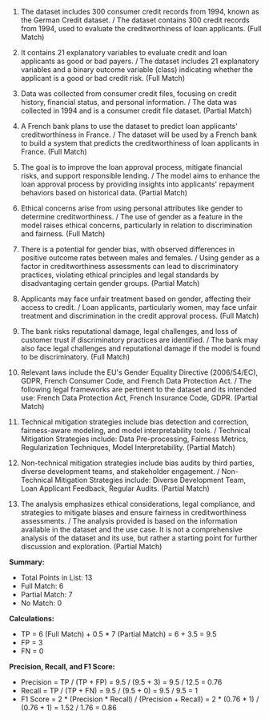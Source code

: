 1. The dataset includes 300 consumer credit records from 1994, known as the German Credit dataset. / The dataset contains 300 credit records from 1994, used to evaluate the creditworthiness of loan applicants. (Full Match)

2. It contains 21 explanatory variables to evaluate credit and loan applicants as good or bad payers. / The dataset includes 21 explanatory variables and a binary outcome variable (class) indicating whether the applicant is a good or bad credit risk. (Full Match)

3. Data was collected from consumer credit files, focusing on credit history, financial status, and personal information. / The data was collected in 1994 and is a consumer credit file dataset. (Partial Match)

4. A French bank plans to use the dataset to predict loan applicants' creditworthiness in France. / The dataset will be used by a French bank to build a system that predicts the creditworthiness of loan applicants in France. (Full Match)

5. The goal is to improve the loan approval process, mitigate financial risks, and support responsible lending. / The model aims to enhance the loan approval process by providing insights into applicants' repayment behaviors based on historical data. (Partial Match)

6. Ethical concerns arise from using personal attributes like gender to determine creditworthiness. / The use of gender as a feature in the model raises ethical concerns, particularly in relation to discrimination and fairness. (Full Match)

7. There is a potential for gender bias, with observed differences in positive outcome rates between males and females. / Using gender as a factor in creditworthiness assessments can lead to discriminatory practices, violating ethical principles and legal standards by disadvantaging certain gender groups. (Partial Match)

8. Applicants may face unfair treatment based on gender, affecting their access to credit. / Loan applicants, particularly women, may face unfair treatment and discrimination in the credit approval process. (Full Match)

9. The bank risks reputational damage, legal challenges, and loss of customer trust if discriminatory practices are identified. / The bank may also face legal challenges and reputational damage if the model is found to be discriminatory. (Full Match)

10. Relevant laws include the EU's Gender Equality Directive (2006/54/EC), GDPR, French Consumer Code, and French Data Protection Act. / The following legal frameworks are pertinent to the dataset and its intended use: French Data Protection Act, French Insurance Code, GDPR. (Partial Match)

11. Technical mitigation strategies include bias detection and correction, fairness-aware modeling, and model interpretability tools. / Technical Mitigation Strategies include: Data Pre-processing, Fairness Metrics, Regularization Techniques, Model Interpretability. (Partial Match)

12. Non-technical mitigation strategies include bias audits by third parties, diverse development teams, and stakeholder engagement. / Non-Technical Mitigation Strategies include: Diverse Development Team, Loan Applicant Feedback, Regular Audits. (Partial Match)

13. The analysis emphasizes ethical considerations, legal compliance, and strategies to mitigate biases and ensure fairness in creditworthiness assessments. / The analysis provided is based on the information available in the dataset and the use case. It is not a comprehensive analysis of the dataset and its use, but rather a starting point for further discussion and exploration. (Partial Match)

**Summary:**
- Total Points in List: 13
- Full Match: 6
- Partial Match: 7
- No Match: 0

**Calculations:**
- TP = 6 (Full Match) + 0.5 * 7 (Partial Match) = 6 + 3.5 = 9.5
- FP = 3
- FN = 0

**Precision, Recall, and F1 Score:**
- Precision = TP / (TP + FP) = 9.5 / (9.5 + 3) = 9.5 / 12.5 = 0.76
- Recall = TP / (TP + FN) = 9.5 / (9.5 + 0) = 9.5 / 9.5 = 1
- F1 Score = 2 * (Precision * Recall) / (Precision + Recall) = 2 * (0.76 * 1) / (0.76 + 1) = 1.52 / 1.76 = 0.86